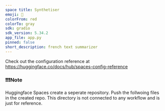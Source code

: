 ```yaml
---
space title: Synthetiser
emoji: 🏢
colorFrom: red
colorTo: gray
sdk: gradio
sdk_version: 5.34.2
app_file: app.py
pinned: false
short_description: french text summarizer
---
```


Check out the configuration reference at https://huggingface.co/docs/hub/spaces-config-reference

### ❗❗❗Note
Huggingface Spaces create a seperate repository. Push the follwoing files in the created repo. This directory is not connected to any workflow and is just for reference.
